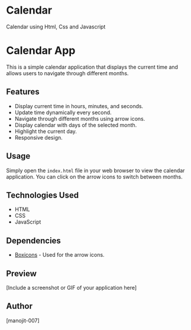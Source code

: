 # Calendar
Calendar using Html, Css and Javascript

# Calendar App

This is a simple calendar application that displays the current time and allows users to navigate through different months.

## Features

- Display current time in hours, minutes, and seconds.
- Update time dynamically every second.
- Navigate through different months using arrow icons.
- Display calendar with days of the selected month.
- Highlight the current day.
- Responsive design.

## Usage

Simply open the `index.html` file in your web browser to view the calendar application. You can click on the arrow icons to switch between months.

## Technologies Used

- HTML
- CSS
- JavaScript

## Dependencies

- [Boxicons](https://boxicons.com/) - Used for the arrow icons.

## Preview

[Include a screenshot or GIF of your application here]

## Author

[manojit-007]


